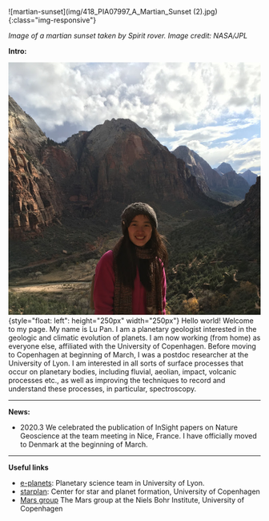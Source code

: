  

![martian-sunset](img/418_PIA07997_A_Martian_Sunset (2).jpg){:class="img-responsive"}

*Image of a martian sunset taken by Spirit rover. Image credit: NASA/JPL*

**Intro:**

![lu-pan](img/IMG_1152.jpg){style="float: left": height="250px" width="250px"}
Hello world! Welcome to my page. My name is Lu Pan. I am a planetary geologist interested in the geologic and climatic evolution of planets. I am now working (from home) as everyone else, affiliated with the University of Copenhagen. Before moving to Copenhagen at beginning of March, I was a postdoc researcher at the University of Lyon. I am interested in all sorts of surface processes that occur on planetary bodies, including fluvial, aeolian, impact, volcanic processes etc., as well as improving the techniques to record and understand these processes, in particular, spectroscopy. 

*************************************************

**News:**
- 2020.3 We celebrated the publication of InSight papers on Nature Geoscience at the team meeting in Nice, France. I have officially moved to Denmark at the beginning of March.

************************************************

**Useful links**
 -  [e-planets](http://eplanets.univ-lyon1.fr/): Planetary science team in University of Lyon. 
 -  [starplan](https://starplan.dk): Center for star and planet formation, University of Copenhagen
 -  [Mars group](https://www.nbi.ku.dk/english/research/astrophysics/mars/) The Mars group at the Niels Bohr Institute, University of Copenhagen
